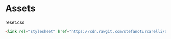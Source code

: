 # Assets

reset.css

```html
<link rel="stylesheet" href="https://cdn.rawgit.com/stefanoturcarelli/assets/main/reset.css">
```
